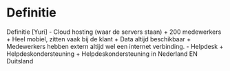 # Definitie

Definitie [Yuri]
	- Cloud hosting (waar de servers staan)
		+ 200 medewerkers
		+ Heel mobiel, zitten vaak bij de klant
		+ Data altijd beschikbaar
		+ Medewerkers hebben extern altijd wel een internet verbinding.
	- Helpdesk
		+ Helpdeskondersteuning
		+ Helpdeskondersteuning in Nederland EN Duitsland